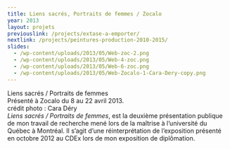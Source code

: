 ```yaml
---
title: Liens sacrés, Portraits de femmes / Zocalo
year: 2013
layout: projets 
previouslink: /projects/extase-a-emporter/
nextlink: /projects/peintures-production-2010-2015/
slides:
  - /wp-content/uploads/2013/05/Web-zoc-2.png
  - /wp-content/uploads/2013/05/Web-4-zoc.png
  - /wp-content/uploads/2013/05/Web-6-zoc.png
  - /wp-content/uploads/2013/05/Web-Zocalo-1-Cara-Dery-copy.png
---
```

<div class="one_half">
<p>
Liens sacrés / Portraits de femmes<br />
Présenté à Zocalo du 8 au 22 avril 2013.<br />
crédit photo : Cara Déry<br />
<em>Liens sacrés / Portraits de femmes</em>, est la deuxième présentation publique de mon travail de recherche mené lors de la maîtrise à l&rsquo;université du Québec à  Montréal. Il s&rsquo;agit d&rsquo;une réinterprétation de l&rsquo;exposition présenté en octobre 2012 au CDEx lors de mon exposition de diplômation.
</p>
</div>
